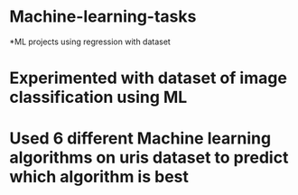 # Machine-learning-tasks
*ML projects using regression with dataset
# Experimented with dataset of image classification using ML
# Used 6 different Machine learning algorithms on uris dataset to predict which algorithm is best
